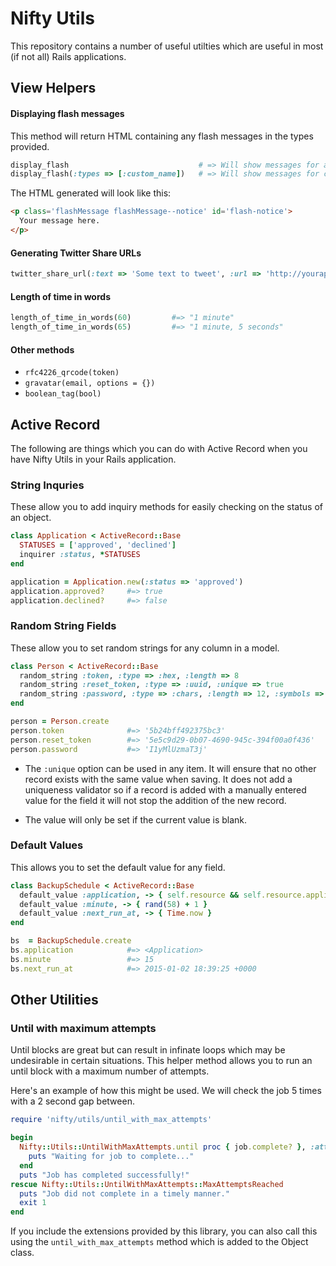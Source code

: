 # Nifty Utils

This repository contains a number of useful utilties which are useful in most (if not all)
Rails applications.

## View Helpers

#### Displaying flash messages

This method will return HTML containing any flash messages in the types provided.

```ruby
display_flash                             # => Will show messages for alert, warning & notices only
display_flash(:types => [:custom_name])   # => Will show messages for custom_name only
```

The HTML generated will look like this:

```html
<p class='flashMessage flashMessage--notice' id='flash-notice'>
  Your message here.
</p>
```

#### Generating Twitter Share URLs

```ruby
twitter_share_url(:text => 'Some text to tweet', :url => 'http://yourapp.com/blah')
```

#### Length of time in words

```ruby
length_of_time_in_words(60)         #=> "1 minute"
length_of_time_in_words(65)         #=> "1 minute, 5 seconds"
```

#### Other methods

* `rfc4226_qrcode(token)`
* `gravatar(email, options = {})`
* `boolean_tag(bool)`

## Active Record

The following are things which you can do with Active Record when you have Nifty Utils
in your Rails application.

### String Inquries

These allow you to add inquiry methods for easily checking on the status of an object.

```ruby
class Application < ActiveRecord::Base
  STATUSES = ['approved', 'declined']
  inquirer :status, *STATUSES
end

application = Application.new(:status => 'approved')
application.approved?     #=> true
application.declined?     #=> false
```

### Random String Fields

These allow you to set random strings for any column in a model.

```ruby
class Person < ActiveRecord::Base
  random_string :token, :type => :hex, :length => 8
  random_string :reset_token, :type => :uuid, :unique => true
  random_string :password, :type => :chars, :length => 12, :symbols => false
end

person = Person.create
person.token              #=> '5b24bff492375bc3'
person.reset_token        #=> '5e5c9d29-0b07-4690-945c-394f00a0f436'
person.password           #=> 'I1yMlUzmaT3j'
```

* The `:unique` option can be used in any item. It will ensure that no other record
  exists with the same value when saving. It does not add a uniqueness validator so
  if a record is added with a manually entered value for the field it will not stop
  the addition of the new record.

* The value will only be set if the current value is blank.

### Default Values

This allows you to set the default value for any field.

```ruby
class BackupSchedule < ActiveRecord::Base
  default_value :application, -> { self.resource && self.resource.application }
  default_value :minute, -> { rand(58) + 1 }
  default_value :next_run_at, -> { Time.now }
end

bs  = BackupSchedule.create
bs.application            #=> <Application>
bs.minute                 #=> 15
bs.next_run_at            #=> 2015-01-02 18:39:25 +0000
```

## Other Utilities

### Until with maximum attempts

Until blocks are great but can result in infinate loops which may be undesirable
in certain situations. This helper method allows you to run an until block
with a maximum number of attempts.

Here's an example of how this might be used. We will check the job 5 times with
a 2 second gap between.


```ruby
require 'nifty/utils/until_with_max_attempts'

begin
  Nifty::Utils::UntilWithMaxAttempts.until proc { job.complete? }, :attempts => 5, :gap => 2 do
    puts "Waiting for job to complete..."
  end
  puts "Job has completed successfully!"
rescue Nifty::Utils::UntilWithMaxAttempts::MaxAttemptsReached
  puts "Job did not complete in a timely manner."
  exit 1
end
```

If you include the extensions provided by this library, you can also call this
using the `until_with_max_attempts` method which is added to the Object class.
